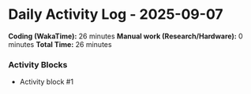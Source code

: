 # Daily Activity Log - 2025-09-07

**Coding (WakaTime):** 26 minutes
**Manual work (Research/Hardware):** 0 minutes
**Total Time:** 26 minutes

### Activity Blocks
- Activity block #1
